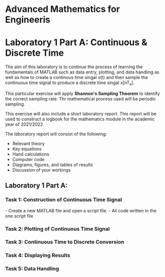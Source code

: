 <H1>Advanced Mathematics for Engineeris</h1>
<h1>Laboratory 1 Part A: Continuous & Discrete Time</h1>

The aim of this laboratory is to continue the process of learning the fundamentals of MATLAB such as data entry, plotting, and data handling as well as how to create a continous time singal x(t) and then sample the continuous time signal to produce a discrete time singal x[nT<sub>s</sub>].

This particular exercise will apply <b>Shannon's Sampling Theorem</b> to identify the correct sampling rate. Thr mathematical process used will be periodic sampling. 

This exercise will also include a short laboratory report. This report will be used to construct a logbook for the mathematics module in the academic year of 2021/2022. 

The laboratory report will consist of the following:
  - Relevant theory
  - Key equations
  - Hand calculations
  - Computer code
  - Diagrams, figures, and tables of results
  - Discussion of your workings 

<h2>Laboratory 1 Part A:</h2>
<h3>Task 1: Construction of Continuous Time Signal</h3>
- Create a new MATLAB file and open a script file.
- All code written in the one script file
<h3>Task 2: Plotting of Continuous Time Signal</h3>
<h3>Task 3: Continuous Time to Discrete Conversion</h3>
<h3>Task 4: Displaying Results</h3>
<h3>Task 5: Data Handling</h3>
